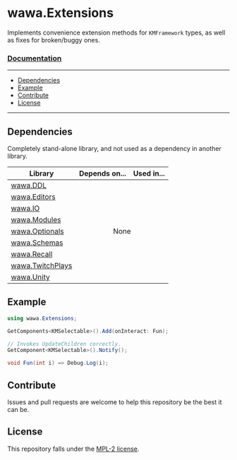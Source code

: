 # wawa.Extensions

Implements convenience extension methods for `KMFramework` types, as well as fixes for broken/buggy ones.

### [Documentation](https://github.com/Emik03/wawa/blob/main/apidocs/wawa.Extensions/wawa.Extensions.md)

---

- [Dependencies](#dependencies)
- [Example](#example)
- [Contribute](#contribute)
- [License](#license)

---

## Dependencies

Completely stand-alone library, and not used as a dependency in another library.

<table>
    <thead>
        <tr>
            <th>Library</th>
            <th>Depends on...</th>
            <th>Used in...</th>
        </tr>
    </thead>
    <tbody>
        <tr>
            <td><a href="https://github.com/Emik03/wawa/tree/main/wawa.DDL">wawa.DDL</a></td>
            <td align="center" colspan="2" rowspan="9" style="text-align: center;">None</td>
        </tr>
        <tr>
            <td><a href="https://github.com/Emik03/wawa/tree/main/wawa.Editors">wawa.Editors</a></td>
        </tr>
        <tr>
            <td><a href="https://github.com/Emik03/wawa/tree/main/wawa.IO">wawa.IO</a></td>
        </tr>
        <tr>
            <td><a href="https://github.com/Emik03/wawa/tree/main/wawa.Modules">wawa.Modules</a></td>
        </tr>
        <tr>
            <td><a href="https://github.com/Emik03/wawa/tree/main/wawa.Optionals">wawa.Optionals</a></td>
        </tr>
        <tr>
            <td><a href="https://github.com/Emik03/wawa/tree/main/wawa.Schemas">wawa.Schemas</a></td>
        </tr>
        <tr>
            <td><a href="https://github.com/Emik03/wawa/tree/main/wawa.Recall">wawa.Recall</a></td>
        </tr>
        <tr>
            <td><a href="https://github.com/Emik03/wawa/tree/main/wawa.TwitchPlays">wawa.TwitchPlays</a></td>
        </tr>
        <tr>
            <td><a href="https://github.com/Emik03/wawa/tree/main/wawa.Unity">wawa.Unity</a></td>
        </tr>
    </tbody>
</table>

## Example

```csharp
using wawa.Extensions;

GetComponents<KMSelectable>().Add(onInteract: Fun);

// Invokes UpdateChildren correctly.
GetComponent<KMSelectable>().Notify();

void Fun(int i) => Debug.Log(i);
```

## Contribute

Issues and pull requests are welcome to help this repository be the best it can be.

## License

This repository falls under the [MPL-2 license](https://www.mozilla.org/en-US/MPL/2.0/).
